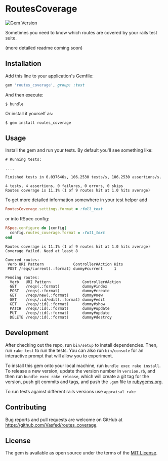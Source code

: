 # RoutesCoverage
[![Gem Version](https://badge.fury.io/rb/routes_coverage.svg)](https://badge.fury.io/rb/routes_coverage)


Sometimes you need to know which routes are covered by your rails test suite.

(more detailed readme coming soon)

## Installation

Add this line to your application's Gemfile:

```ruby
gem 'routes_coverage', group: :test
```

And then execute:

    $ bundle

Or install it yourself as:

    $ gem install routes_coverage

## Usage

Install the gem and run your tests. By default you'll see something like:

    # Running tests:

    ....

    Finished tests in 0.037646s, 106.2530 tests/s, 106.2530 assertions/s.

    4 tests, 4 assertions, 0 failures, 0 errors, 0 skips
    Routes coverage is 11.1% (1 of 9 routes hit at 1.0 hits average)

To get more detailed information somewhere in your test helper add

```ruby
RoutesCoverage.settings.format = :full_text
```

or into RSpec config:

```ruby
RSpec.configure do |config|
  config.routes_coverage.format = :full_text
end
```

    Routes coverage is 11.1% (1 of 9 routes hit at 1.0 hits average)
    Coverage failed. Need at least 8

    Covered routes:
     Verb URI Pattern             Controller#Action Hits
     POST /reqs/current(.:format) dummy#current     1

    Pending routes:
      Verb   URI Pattern              Controller#Action
      GET    /reqs(.:format)          dummy#index
      POST   /reqs(.:format)          dummy#create
      GET    /reqs/new(.:format)      dummy#new
      GET    /reqs/:id/edit(.:format) dummy#edit
      GET    /reqs/:id(.:format)      dummy#show
      PATCH  /reqs/:id(.:format)      dummy#update
      PUT    /reqs/:id(.:format)      dummy#update
      DELETE /reqs/:id(.:format)      dummy#destroy


## Development

After checking out the repo, run `bin/setup` to install dependencies. Then, run `rake test` to run the tests. You can also run `bin/console` for an interactive prompt that will allow you to experiment.

To install this gem onto your local machine, run `bundle exec rake install`. To release a new version, update the version number in `version.rb`, and then run `bundle exec rake release`, which will create a git tag for the version, push git commits and tags, and push the `.gem` file to [rubygems.org](https://rubygems.org).

To run tests against different rails versions use `appraisal rake`

## Contributing

Bug reports and pull requests are welcome on GitHub at https://github.com/Vasfed/routes_coverage.


## License

The gem is available as open source under the terms of the [MIT License](http://opensource.org/licenses/MIT).
